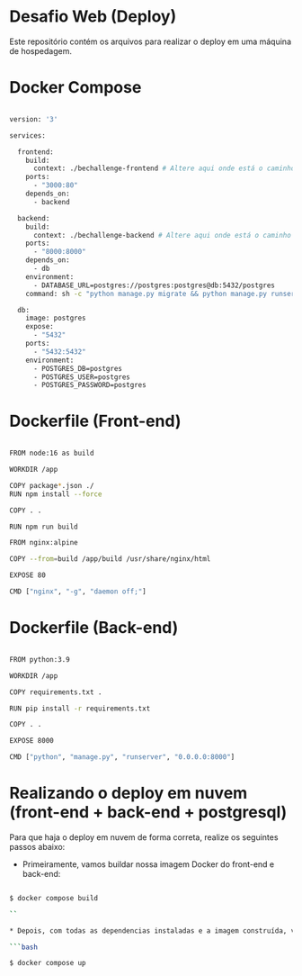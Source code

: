 # Desafio Web (Deploy)

Este repositório contém os arquivos para realizar o deploy em uma máquina de hospedagem.

# Docker Compose

```bash

version: '3'

services:

  frontend:
    build:
      context: ./bechallenge-frontend # Altere aqui onde está o caminho do projeto front-end, neste caso estou utilizando na pasta raiz.
    ports:
      - "3000:80"
    depends_on:
      - backend

  backend:
    build:
      context: ./bechallenge-backend # Altere aqui onde está o caminho do projeto back-end, neste caso estou utilizando na pasta raiz.
    ports:
      - "8000:8000"
    depends_on:
      - db
    environment:
      - DATABASE_URL=postgres://postgres:postgres@db:5432/postgres
    command: sh -c "python manage.py migrate && python manage.py runserver 0.0.0.0:8000"

  db:
    image: postgres
    expose:
      - "5432"
    ports:
      - "5432:5432"
    environment:
      - POSTGRES_DB=postgres
      - POSTGRES_USER=postgres
      - POSTGRES_PASSWORD=postgres

```

# Dockerfile (Front-end)

```bash

FROM node:16 as build

WORKDIR /app

COPY package*.json ./
RUN npm install --force

COPY . .

RUN npm run build

FROM nginx:alpine

COPY --from=build /app/build /usr/share/nginx/html

EXPOSE 80

CMD ["nginx", "-g", "daemon off;"]

```

# Dockerfile (Back-end)

```bash

FROM python:3.9

WORKDIR /app

COPY requirements.txt .

RUN pip install -r requirements.txt

COPY . .

EXPOSE 8000

CMD ["python", "manage.py", "runserver", "0.0.0.0:8000"]

```

# Realizando o deploy em nuvem (front-end + back-end + postgresql)

Para que haja o deploy em nuvem de forma correta, realize os seguintes passos abaixo:

* Primeiramente, vamos buildar nossa imagem Docker do front-end e back-end:

```bash

$ docker compose build

``

* Depois, com todas as dependencias instaladas e a imagem construída, vamos colocar a imagem em funcionamento:

```bash

$ docker compose up

```

